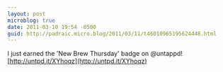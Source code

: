 ```yaml
---
layout: post
microblog: true
date: 2011-03-10 19:54 -0500
guid: http://padraic.micro.blog/2011/03/11/t46010965195624448.html
---
```

I just earned the 'New Brew Thursday' badge on @untappd! [http://untpd.it/XYhoqz](http://untpd.it/XYhoqz)
